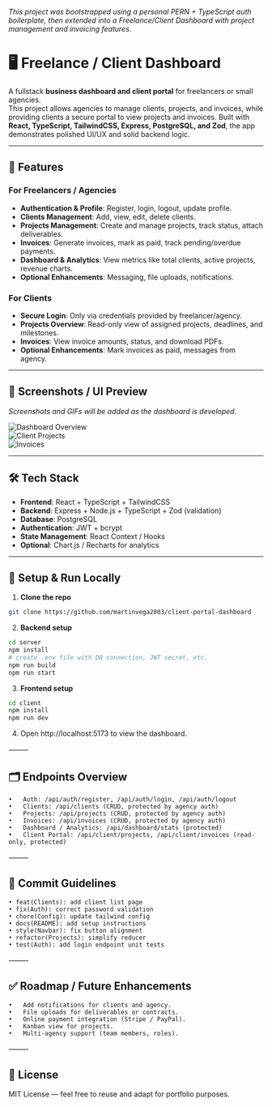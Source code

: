 _This project was bootstrapped using a personal PERN + TypeScript auth boilerplate, then extended into a Freelance/Client Dashboard with project management and invoicing features._

# 🖥️ Freelance / Client Dashboard

A fullstack **business dashboard and client portal** for freelancers or small agencies.  
This project allows agencies to manage clients, projects, and invoices, while providing clients a secure portal to view projects and invoices. Built with **React, TypeScript, TailwindCSS, Express, PostgreSQL, and Zod**, the app demonstrates polished UI/UX and solid backend logic.

---

## 🚀 Features

### For Freelancers / Agencies
- **Authentication & Profile**: Register, login, logout, update profile.  
- **Clients Management**: Add, view, edit, delete clients.  
- **Projects Management**: Create and manage projects, track status, attach deliverables.  
- **Invoices**: Generate invoices, mark as paid, track pending/overdue payments.  
- **Dashboard & Analytics**: View metrics like total clients, active projects, revenue charts.  
- **Optional Enhancements**: Messaging, file uploads, notifications.  

### For Clients
- **Secure Login**: Only via credentials provided by freelancer/agency.  
- **Projects Overview**: Read-only view of assigned projects, deadlines, and milestones.  
- **Invoices**: View invoice amounts, status, and download PDFs.  
- **Optional Enhancements**: Mark invoices as paid, messages from agency.  

---

## 🎨 Screenshots / UI Preview

*Screenshots and GIFs will be added as the dashboard is developed.*

![Dashboard Overview](path-to-screenshot.png)  
![Client Projects](path-to-screenshot.png)  
![Invoices](path-to-screenshot.png)  

---

## 🛠️ Tech Stack

- **Frontend**: React + TypeScript + TailwindCSS  
- **Backend**: Express + Node.js + TypeScript + Zod (validation)  
- **Database**: PostgreSQL  
- **Authentication**: JWT + bcrypt  
- **State Management**: React Context / Hooks  
- **Optional**: Chart.js / Recharts for analytics  

---

## 🔧 Setup & Run Locally

1. **Clone the repo**  
```bash
git clone https://github.com/martinvega2003/client-portal-dashboard
```

2.	**Backend setup**

```bash
cd server
npm install
# create .env file with DB connection, JWT secret, etc.
npm run build
npm run start
```

3.	**Frontend setup**

```bash
cd client
npm install
npm run dev
```

4.	Open http://localhost:5173 to view the dashboard.

⸻

## 🗂️ Endpoints Overview

	•	Auth: /api/auth/register, /api/auth/login, /api/auth/logout
	•	Clients: /api/clients (CRUD, protected by agency auth)
	•	Projects: /api/projects (CRUD, protected by agency auth)
	•	Invoices: /api/invoices (CRUD, protected by agency auth)
	•	Dashboard / Analytics: /api/dashboard/stats (protected)
	•	Client Portal: /api/client/projects, /api/client/invoices (read-only, protected)

⸻

## 📝 Commit Guidelines

  ```
  • feat(Clients): add client list page
  • fix(Auth): correct password validation
  • chore(Config): update tailwind config
  • docs(README): add setup instructions
  • style(Navbar): fix button alignment
  • refactor(Projects): simplify reducer
  • test(Auth): add login endpoint unit tests
  ```

⸻

## ✅ Roadmap / Future Enhancements

	•	Add notifications for clients and agency.
	•	File uploads for deliverables or contracts.
	•	Online payment integration (Stripe / PayPal).
	•	Kanban view for projects.
	•	Multi-agency support (team members, roles).

⸻

## 📄 License

MIT License — feel free to reuse and adapt for portfolio purposes.


